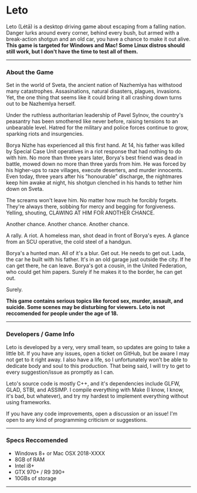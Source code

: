 # Leto
Leto (Létā) is a desktop driving game about escaping from a falling nation. Danger lurks around every corner, behind every bush, but armed with a break-action shotgun and an old car, you have a chance to make it out alive. **This game is targeted for Windows and Mac! Some Linux distros should still work, but I don't have the time to test all of them.**

---

### About the Game
Set in the world of Sveta, the ancient nation of Nazhemlya has withstood many catastrophes. Assasinations, natural disasters, plagues, invasions. Yet, the one thing that seems like it could bring it all crashing down turns out to be Nazhemlya herself. 

Under the ruthless authoritarian leadership of Pavel Sylnov, the country's peasantry has been smothered like never before, raising tensions to an unbearable level. Hatred for the military and police forces continue to grow, sparking riots and insurgencies. 

Borya Nizhe has experienced all this first hand. At 14, his father was killed by Special Case Unit operatives in a riot response that had nothing to do with him. No more than three years later, Borya's best friend was dead in battle, mowed down no more than three yards from him. He was forced by his higher-ups to raze villages, execute deserters, and murder innocents. Even today, three years after his "honourable" discharge, the nightmares keep him awake at night, his shotgun clenched in his hands to tether him down on Sveta.

The screams won't leave him. No matter how much he forcibly forgets. They're always there, sobbing for mercy and begging for forgiveness. Yelling, shouting, CLAWING AT HIM FOR ANOTHER CHANCE.

Another chance. Another chance. Another chance.

A rally. A riot. A homeless man, shot dead in front of Borya's eyes. A glance from an SCU operative, the cold steel of a handgun.

Borya's a hunted man. All of it's a blur. Get out. He needs to get out. Lada, the car he built with his father. It's in an old garage just outside the city. If he can get there, he can leave. Borya's got a cousin, in the United Federation, who could get him papers. Surely if he makes it to the border, he can get out.

Surely.

**This game contains serious topics like forced sex, murder, assault, and suicide. Some scenes may be disturbing for viewers. Leto is not reccomended for people under the age of 18.**

---

### Developers / Game Info
Leto is developed by a very, very small team, so updates are going to take a little bit. If you have any issues, open a ticket on GitHub, but be aware I may not get to it right away. I also have a life, so I unfortunately won't be able to dedicate body and soul to this production. That being said, I will try to get to every suggestion/issue as promptly as I can.

Leto's source code is mostly C++, and it's dependencies include GLFW, GLAD, STBI, and ASSIMP. I compile everything with Make (I know, I know, it's bad, but whatever), and try my hardest to implement everything without using frameworks.

If you have any code improvements, open a discussion or an issue! I'm open to any kind of programming criticism or suggestions.

---

### Specs Reccomended
- Windows 8+ or Mac OSX 2018-XXXX
- 8GB of RAM
- Intel i8+
- GTX 970+ / R9 390+
- 10GBs of storage

---